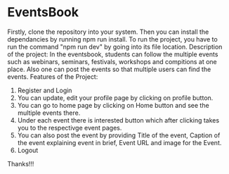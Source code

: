 # EventsBook
Firstly, clone the repository into your system. Then you can install the dependancies by running npm run install.
To run the project, you have to run the command "npm run dev" by going into its file location.
Description of the project:
In the eventsbook, students can follow the multiple events such as webinars, seminars, festivals, workshops and compitions at one place. 
Also one can post the events so that multiple users can find the events.
Features of the Project: 
1. Register and Login
2. You can update, edit your profile page by clicking on profile button.
3. You can go to home page by clicking on Home button and see the multiple events there.
4. Under each event there is interested button which after clicking takes you to the respectivge event pages.
5. You can also post the event by providing Title of the event, Caption of the event explaining event in brief, Event URL and image for the Event.
6. Logout 

Thanks!!!
